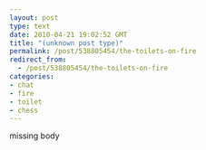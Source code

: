 ```yaml
---
layout: post
type: text
date: 2010-04-21 19:02:52 GMT
title: "(unknown post type)"
permalink: /post/538805454/the-toilets-on-fire
redirect_from: 
  - /post/538805454/the-toilets-on-fire
categories:
- chat
- fire
- toilet
- chess
---
```

missing body